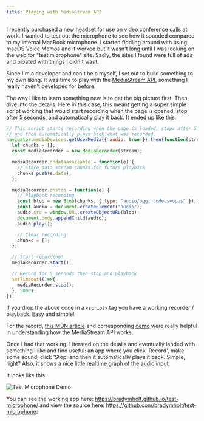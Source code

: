```yaml
---
title: Playing with MediaStream API
---
```


I recently purchased a new headset for use on video conference calls at work.  I wanted to test out the microphone to see how it sounded compared to my internal MacBook microphone.  I started fiddling around with using macOS Voice Memos and it worked but it wasn't long until I was looking on the web for "test microphone" site.  Sadly, the sites I found were full of ads and bloated with things I didn't want.

Since I'm a developer and can't help myself, I set out to build something to my own liking.  It was time to play with the [MediaStream API](https://developer.mozilla.org/en-US/docs/Web/API/Media_Streams_API), something I really haven't developed for before.

The way I like to learn something new is to get the big picture first.  Then, dive into the details.  Here in this case, this meant getting a super simple script working that would start recording when the page is opened, stop after 5 seconds, and automatically play it back.  It ended up like this:

```js
// This script starts recording when the page is loaded, stops after 5 seconds
// and then automatically plays back what was recorded.
navigator.mediaDevices.getUserMedia({ audio: true }).then(function(stream) {
  let chunks = [];
  const mediaRecorder = new MediaRecorder(stream);

  mediaRecorder.ondataavailable = function(e) {
    // Store data stream chunks for future playback
    chunks.push(e.data);
  };

  mediaRecorder.onstop = function(e) {
    // Playback recording
    const blob = new Blob(chunks, { type: "audio/ogg; codecs=opus" });
    const audio = document.createElement("audio");
    audio.src = window.URL.createObjectURL(blob);
    document.body.appendChild(audio);
    audio.play();

    // Clear recording
    chunks = [];
  };

  // Start recording!
  mediaRecorder.start();

  // Record for 5 seconds then stop and playback
  setTimeout(()=>{
    mediaRecorder.stop();
  }, 5000);
});
```

If you drop the above code in a `<script>` tag you have a working recorder / playback.  Easy and simple!

For the record, [this MDN article](https://developer.mozilla.org/en-US/docs/Web/API/MediaStream_Recording_API/Using_the_MediaStream_Recording_API) and corresponding [demo](https://mdn.github.io/web-dictaphone/) were really helpful in understanding how the MediaStream API works.

Once I had that working, I iterated on the details and eventually landed with something I like and find useful: an app where you click 'Record', make some sound, click 'Stop' and then it automatically plays it back.  Simple, right?  Also, it shows a nice little realtime graph of the audio input.

It looks like this:

![Test Microphone Demo](/playing-with-mediastream-api/test-microphone-demo.gif)

You can see the working app here: https://bradymholt.github.io/test-microphone/ and view the source here: https://github.com/bradymholt/test-microphone.
